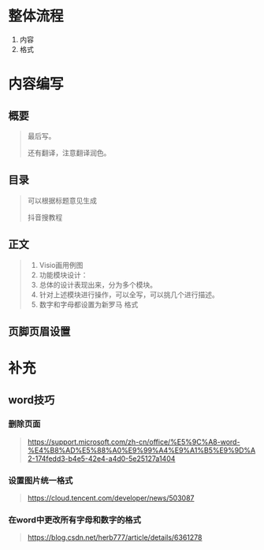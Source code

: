# 整体流程

1. 内容
2. 格式

# 内容编写

## 概要

> 最后写。
>
> 还有翻译，注意翻译润色。

## 目录

> 可以根据标题意见生成
>
> 抖音搜教程

## 正文

> 1. Visio画用例图
> 2. 功能模块设计：
>   1. 总体的设计表现出来，分为多个模块。
>   2. 针对上述模块进行操作，可以全写，可以挑几个进行描述。
> 3. 数字和字母都设置为新罗马 格式

## 页脚页眉设置







# 补充

## word技巧

### 删除页面

> https://support.microsoft.com/zh-cn/office/%E5%9C%A8-word-%E4%B8%AD%E5%88%A0%E9%99%A4%E9%A1%B5%E9%9D%A2-174fedd3-b4e5-42e4-a4d0-5e25127a1404

### 设置图片统一格式

> https://cloud.tencent.com/developer/news/503087

### 在word中更改所有字母和数字的格式

> https://blog.csdn.net/herb777/article/details/6361278

